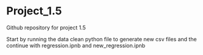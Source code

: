 # Project_1.5

Github repository for project 1.5

Start by running the data clean python file to generate new csv files and the continue with regression.ipnb and new_regression.ipnb
